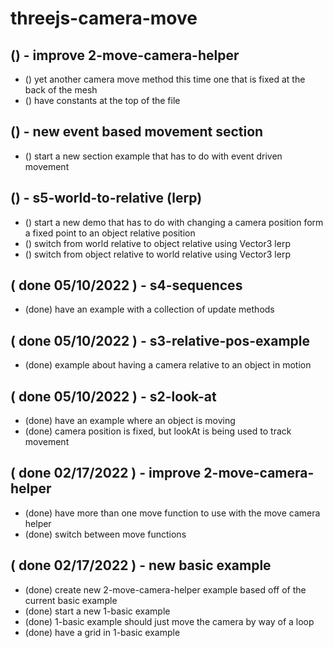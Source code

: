 # threejs-camera-move

## () - improve 2-move-camera-helper
* () yet another camera move method this time one that is fixed at the back of the mesh
* () have constants at the top of the file

## () - new event based movement section
* () start a new section example that has to do with event driven movement

## () - s5-world-to-relative (lerp)
* () start a new demo that has to do with changing a camera position form a fixed point to an object relative position
* () switch from world relative to object relative using Vector3 lerp
* () switch from object relative to world relative using Vector3 lerp

## ( done 05/10/2022 ) - s4-sequences
* (done) have an example with a collection of update methods

## ( done 05/10/2022 ) - s3-relative-pos-example
* (done) example about having a camera relative to an object in motion

## ( done 05/10/2022 ) - s2-look-at
* (done) have an example where an object is moving
* (done) camera position is fixed, but lookAt is being used to track movement

## ( done 02/17/2022 ) - improve 2-move-camera-helper
* (done) have more than one move function to use with the move camera helper
* (done) switch between move functions

## ( done 02/17/2022 ) - new basic example
* (done) create new 2-move-camera-helper example based off of the current basic example
* (done) start a new 1-basic example
* (done) 1-basic example should just move the camera by way of a loop
* (done) have a grid in 1-basic example
